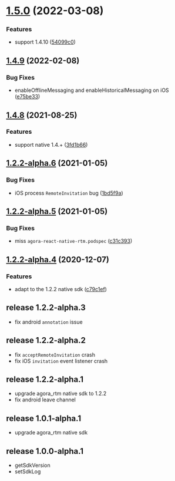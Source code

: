 # [1.5.0](https://github.com/AgoraIO/agora-react-native-rtm/compare/v1.4.9...v1.5.0) (2022-03-08)


### Features

* support 1.4.10 ([54099c0](https://github.com/AgoraIO/agora-react-native-rtm/commit/54099c067ae6ca7c251c91d752c87e08e462c035))

## [1.4.9](https://github.com/AgoraIO/agora-react-native-rtm/compare/v1.4.8...v1.4.9) (2022-02-08)


### Bug Fixes

* enableOfflineMessaging and enableHistoricalMessaging on iOS ([e75be33](https://github.com/AgoraIO/agora-react-native-rtm/commit/e75be33c3b17858ad41584319eb8e5124b34055c))

## [1.4.8](https://github.com/AgoraIO/agora-react-native-rtm/compare/v1.2.2-alpha.6...v1.4.8) (2021-08-25)


### Features

* support native 1.4.+ ([3fd1b66](https://github.com/AgoraIO/agora-react-native-rtm/commit/3fd1b66e0cdd03c5fc519315473d938e4fb658ff))

## [1.2.2-alpha.6](https://github.com/AgoraIO/agora-react-native-rtm/compare/v1.2.2-alpha.5...v1.2.2-alpha.6) (2021-01-05)


### Bug Fixes

* iOS process `RemoteInvitation` bug ([1bd5f9a](https://github.com/AgoraIO/agora-react-native-rtm/commit/1bd5f9a9a04c1b6fcf49e51509a087dd8e0b3fab))

## [1.2.2-alpha.5](https://github.com/AgoraIO/agora-react-native-rtm/compare/v1.2.2-alpha.4...v1.2.2-alpha.5) (2021-01-05)


### Bug Fixes

* miss `agora-react-native-rtm.podspec` ([c31c393](https://github.com/AgoraIO/agora-react-native-rtm/commit/c31c393fc7eaee79d904027babd341e4c0e2cf31))

## [1.2.2-alpha.4](https://github.com/AgoraIO/agora-react-native-rtm/compare/1.2.2-alpha.3...v1.2.2-alpha.4) (2020-12-07)


### Features

* adapt to the 1.2.2 native sdk ([c79c1ef](https://github.com/AgoraIO/agora-react-native-rtm/commit/c79c1ef40565728de99662e20a4dd9970c18531e))

## release 1.2.2-alpha.3
  * fix android `annotation` issue

## release 1.2.2-alpha.2
  * fix `acceptRemoteInvitation` crash
  * fix iOS `invitation` event listener crash

## release 1.2.2-alpha.1
  * upgrade agora_rtm native sdk to 1.2.2
  * fix android leave channel

## release 1.0.1-alpha.1
  * upgrade agora_rtm native sdk

## release 1.0.0-alpha.1
  + getSdkVersion
  + setSdkLog
